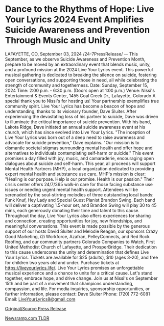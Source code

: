 # Dance to the Rhythms of Hope: Live Your Lyrics 2024 Event Amplifies Suicide Awareness and Prevention Through Music and Unity

LAFAYETTE, CO, September 03, 2024 /24-7PressRelease/ -- This September, as we observe Suicide Awareness and Prevention Month, prepare to be moved by an extraordinary event that blends music, unity, and a profound mission at the 2024 Live Your Lyrics event. This powerful musical gathering is dedicated to breaking the silence on suicide, fostering open conversations, and supporting those in need, all while celebrating the strength of community and togetherness.  Date: Sunday, September 15, 2024 Time: 2:00 p.m. - 6:30 p.m. (Doors open at 1:00 p.m.) Venue: Nissi's Entertainment & Events Center, 1455 Coal Creek Dr., Lafayette, Colorado  A special thank you to Nissi's for hosting us! Your partnership exemplifies true community spirit.  Live Your Lyrics has become a beacon of hope and understanding, thanks to its visionary founder, Dave Sluiter. After experiencing the devastating loss of his partner to suicide, Dave was driven to illuminate the critical importance of suicide prevention. With his band, Lakota Ridge, Dave initiated an annual suicide awareness event at his church, which has since evolved into Live Your Lyrics.  "The inception of Live Your Lyrics was born out of a deep need to raise awareness and advocate for suicide prevention," Dave explains. "Our mission is to dismantle societal stigmas surrounding mental health and offer hope and alternatives to individuals contemplating self-harm or suicide."  This event promises a day filled with joy, music, and camaraderie, encouraging open dialogues about suicide and self-harm. This year, all proceeds will support Mental Health Partners (MHP), a local organization dedicated to providing expert mental health and substance use care. MHP's mission is clear: "Healing is our purpose. Help is our promise. Health is our passion." Their crisis center offers 24/7/365 walk-in care for those facing substance use issues or needing urgent mental health support.  Attendees will be serenaded by the soul-stirring melodies of three outstanding local bands: Funk Knuf, Hey Lady and Special Guest Pianist Brandon Swing. Each band will deliver a captivating 1.5-hour set, and Brandon Swing will play 30 to 45 mins, each generously donating their time and talent to this cause. Throughout the day, Live Your Lyrics also offers experiences for sharing and connection, creating opportunities for joy, new friendships, and meaningful conversations.  This event is made possible by the generous support of our hosts David Sluiter and Melodie Reagan, our sponsors Crazy Good Marketing, i2i Workforce, Azafran, PelleyConnects, and Red Rock Roofing, and our community partners Colorado Companies to Watch, First United Methodist Church of Lafayette, and ProsperBridge. Their dedication to this cause underscores the unity and determination that defines Live Your Lyrics.  Tickets are available for $25 (adults), $10 (ages 3-20), and free for children two years old and under. Purchase tickets at https://liveyourlyrics.life/.  Live Your Lyrics promises an unforgettable musical experience and a chance to unite for a critical cause. Let's stand together, embrace hope, and drive change. Join us at Nissi's on September 15th and be part of a movement that champions understanding, compassion, and life.  For media inquiries, sponsorship opportunities, or further information, please contact:  Dave Sluiter Phone: (720) 772-6081 Email: LiveYourLyrics8@gmail.com 

[Original/Source Press Release](https://www.24-7pressrelease.com/press-release/513944/dance-to-the-rhythms-of-hope-live-your-lyrics-2024-event-amplifies-suicide-awareness-and-prevention-through-music-and-unity) 

[Newsramp.com TLDR](https://newsramp.com/None) 